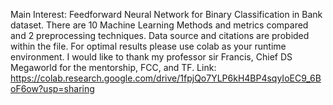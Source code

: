 Main Interest: Feedforward Neural Network for Binary Classification in Bank dataset.
There are 10 Machine Learning Methods and metrics compared and 2 preprocessing techniques. Data source and citations are probided within the file.
For optimal results please use colab as your runtime environment.
I would like to thank my professor sir Francis, Chief DS Megaworld for the mentorship, FCC, and TF. Link: https://colab.research.google.com/drive/1fpjQo7YLP6kH4BP4sqyIoEC9_6BoF6ow?usp=sharing
